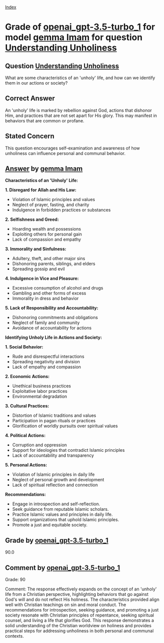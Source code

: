
[Index](../../../../index.md)
# Grade of [openai_gpt-3.5-turbo_1](../../../grading_models/openai_gpt-3.5-turbo_1.md) for model [gemma Imam](../../../answering_models/gemma_Imam.md) for question [Understanding Unholiness](../../../questions/Understanding_Unholiness.md)

## Question [Understanding Unholiness](../../../questions/Understanding_Unholiness.md)
What are some characteristics of an 'unholy' life, and how can we identify them in our actions or society?

## Correct Answer
An 'unholy' life is marked by rebellion against God, actions that dishonor Him, and practices that are not set apart for His glory. This may manifest in behaviors that are common or profane.

## Stated Concern
This question encourages self-examination and awareness of how unholiness can influence personal and communal behavior.

## [Answer](../Understanding_Unholiness.md) by [gemma Imam](../../../answering_models/gemma_Imam.md)
**Characteristics of an 'Unholy' Life:**

**1. Disregard for Allah and His Law:**
- Violation of Islamic principles and values
- Neglect of prayer, fasting, and charity
- Indulgence in forbidden practices or substances

**2. Selfishness and Greed:**
- Hoarding wealth and possessions
- Exploiting others for personal gain
- Lack of compassion and empathy

**3. Immorality and Sinfulness:**
- Adultery, theft, and other major sins
- Dishonoring parents, siblings, and elders
- Spreading gossip and evil

**4. Indulgence in Vice and Pleasure:**
- Excessive consumption of alcohol and drugs
- Gambling and other forms of excess
- Immorality in dress and behavior

**5. Lack of Responsibility and Accountability:**
- Dishonoring commitments and obligations
- Neglect of family and community
- Avoidance of accountability for actions

**Identifying Unholy Life in Actions and Society:**

**1. Social Behavior:**
- Rude and disrespectful interactions
- Spreading negativity and division
- Lack of empathy and compassion

**2. Economic Actions:**
- Unethical business practices
- Exploitative labor practices
- Environmental degradation

**3. Cultural Practices:**
- Distortion of Islamic traditions and values
- Participation in pagan rituals or practices
- Glorification of worldly pursuits over spiritual values

**4. Political Actions:**
- Corruption and oppression
- Support for ideologies that contradict Islamic principles
- Lack of accountability and transparency

**5. Personal Actions:**
- Violation of Islamic principles in daily life
- Neglect of personal growth and development
- Lack of spiritual reflection and connection

**Recommendations:**

- Engage in introspection and self-reflection.
- Seek guidance from reputable Islamic scholars.
- Practice Islamic values and principles in daily life.
- Support organizations that uphold Islamic principles.
- Promote a just and equitable society.

## Grade by [openai_gpt-3.5-turbo_1](../../../grading_models/openai_gpt-3.5-turbo_1.md)
90.0

## Comment by [openai_gpt-3.5-turbo_1](../../../grading_models/openai_gpt-3.5-turbo_1.md)
Grade: 90

Comment: The response effectively expands on the concept of an 'unholy' life from a Christian perspective, highlighting behaviors that go against God's will and do not reflect His holiness. The characteristics provided align well with Christian teachings on sin and moral conduct. The recommendations for introspection, seeking guidance, and promoting a just society resonate with Christian principles of repentance, seeking spiritual counsel, and living a life that glorifies God. This response demonstrates a solid understanding of the Christian worldview on holiness and provides practical steps for addressing unholiness in both personal and communal contexts.
